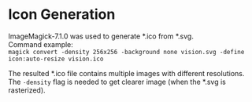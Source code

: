 # Icon Generation
ImageMagick-7.1.0 was used to generate *.ico from *.svg.\
Command example:\
`magick convert -density 256x256 -background none vision.svg -define icon:auto-resize vision.ico`

The resulted *.ico file contains multiple images with different resolutions.\
The `-density` flag is needed to get clearer image (when the *.svg is rasterized).
